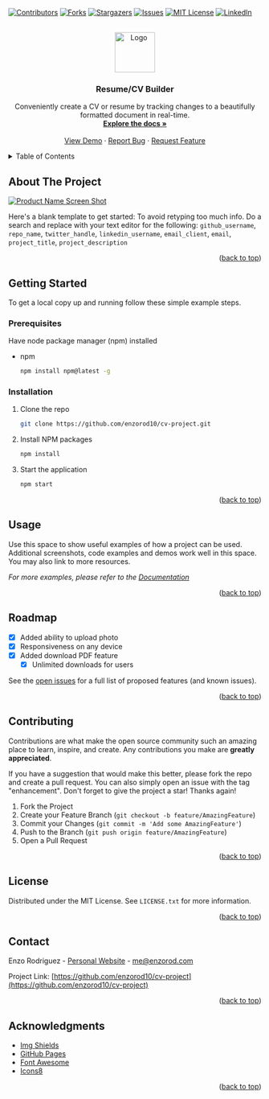 [![Contributors][contributors-shield]][contributors-url]
[![Forks][forks-shield]][forks-url]
[![Stargazers][stars-shield]][stars-url]
[![Issues][issues-shield]][issues-url]
[![MIT License][license-shield]][license-url]
[![LinkedIn][linkedin-shield]][linkedin-url]

<!-- PROJECT LOGO -->
<br />
<div align="center">
  <a href="https://github.com/enzorod10/cv-project">
    <img src="images/logo.png" alt="Logo" width="80" height="80">
  </a>

<h3 align="center">Resume/CV Builder</h3>

  <p align="center">
    Conveniently create a CV or resume by tracking changes to a beautifully formatted document in real-time.
    <br />
    <a href="https://github.com/enzorod10/cv-project"><strong>Explore the docs »</strong></a>
    <br />
    <br />
    <a href="https://enzorod10.github.io/cv-project/">View Demo</a>
    ·
    <a href="https://github.com/enzorod10/cv-project/issues">Report Bug</a>
    ·
    <a href="https://github.com/enzorod10/cv-project/issues">Request Feature</a>
  </p>
</div>

<!-- TABLE OF CONTENTS -->
<details>
  <summary>Table of Contents</summary>
  <ol>
    <li>
      <a href="#about-the-project">About The Project</a>
      <ul>
        <li><a href="#built-with">Built With</a></li>
      </ul>
    </li>
    <li>
      <a href="#getting-started">Getting Started</a>
      <ul>
        <li><a href="#prerequisites">Prerequisites</a></li>
        <li><a href="#installation">Installation</a></li>
      </ul>
    </li>
    <li><a href="#usage">Usage</a></li>
    <li><a href="#roadmap">Roadmap</a></li>
    <li><a href="#contributing">Contributing</a></li>
    <li><a href="#license">License</a></li>
    <li><a href="#contact">Contact</a></li>
    <li><a href="#acknowledgments">Acknowledgments</a></li>
  </ol>
</details>



<!-- ABOUT THE PROJECT -->
## About The Project

[![Product Name Screen Shot][product-screenshot]](https://example.com)

Here's a blank template to get started: To avoid retyping too much info. Do a search and replace with your text editor for the following: `github_username`, `repo_name`, `twitter_handle`, `linkedin_username`, `email_client`, `email`, `project_title`, `project_description`

<p align="right">(<a href="#readme-top">back to top</a>)</p>


<!-- GETTING STARTED -->
## Getting Started

To get a local copy up and running follow these simple example steps.

### Prerequisites

Have node package manager (npm) installed
* npm
  ```sh
  npm install npm@latest -g
  ```

### Installation

1. Clone the repo
   ```sh
   git clone https://github.com/enzorod10/cv-project.git
   ```
2. Install NPM packages
   ```sh
   npm install
   ```
3. Start the application
   ```sh
   npm start
   ```

<p align="right">(<a href="#readme-top">back to top</a>)</p>



<!-- USAGE EXAMPLES -->
## Usage

Use this space to show useful examples of how a project can be used. Additional screenshots, code examples and demos work well in this space. You may also link to more resources.

_For more examples, please refer to the [Documentation](https://github.com/enzorod10/cv-project.git)_

<p align="right">(<a href="#readme-top">back to top</a>)</p>



<!-- ROADMAP -->
## Roadmap

- [x] Added ability to upload photo
- [x] Responsiveness on any device
- [x] Added download PDF feature
    - [x] Unlimited downloads for users

See the [open issues](https://github.com/enzorod10/cv-project/issues) for a full list of proposed features (and known issues).

<p align="right">(<a href="#readme-top">back to top</a>)</p>



<!-- CONTRIBUTING -->
## Contributing

Contributions are what make the open source community such an amazing place to learn, inspire, and create. Any contributions you make are **greatly appreciated**.

If you have a suggestion that would make this better, please fork the repo and create a pull request. You can also simply open an issue with the tag "enhancement".
Don't forget to give the project a star! Thanks again!

1. Fork the Project
2. Create your Feature Branch (`git checkout -b feature/AmazingFeature`)
3. Commit your Changes (`git commit -m 'Add some AmazingFeature'`)
4. Push to the Branch (`git push origin feature/AmazingFeature`)
5. Open a Pull Request

<p align="right">(<a href="#readme-top">back to top</a>)</p>



<!-- LICENSE -->
## License

Distributed under the MIT License. See `LICENSE.txt` for more information.

<p align="right">(<a href="#readme-top">back to top</a>)</p>



<!-- CONTACT -->
## Contact

Enzo Rodriguez - [Personal Website](https://enzorod.com) - me@enzorod.com

Project Link: [https://github.com/enzorod10/cv-project](https://github.com/enzorod10/cv-project)

<p align="right">(<a href="#readme-top">back to top</a>)</p>



<!-- ACKNOWLEDGMENTS -->
## Acknowledgments

* [Img Shields](https://shields.io)
* [GitHub Pages](https://pages.github.com)
* [Font Awesome](https://fontawesome.com)
* [Icons8](https://icons8.com/)

<p align="right">(<a href="#readme-top">back to top</a>)</p>



<!-- MARKDOWN LINKS & IMAGES -->
<!-- https://www.markdownguide.org/basic-syntax/#reference-style-links -->
[contributors-shield]: https://img.shields.io/github/contributors/enzorod10/cv-project.svg?style=for-the-badge
[contributors-url]: https://github.com/enzorod10/cv-project/graphs/contributors
[forks-shield]: https://img.shields.io/github/forks/enzorod10/cv-project.svg?style=for-the-badge
[forks-url]: https://github.com/enzorod10/cv-project/network/members
[stars-shield]: https://img.shields.io/github/stars/enzorod10/cv-project.svg?style=for-the-badge
[stars-url]: https://github.com/enzorod10/cv-project/stargazers
[issues-shield]: https://img.shields.io/github/issues/enzorod10/cv-project.svg?style=for-the-badge
[issues-url]: https://github.com/enzorod10/cv-project/issues
[license-shield]: https://img.shields.io/github/license/enzorod10/cv-project.svg?style=for-the-badge
[license-url]: https://github.com/enzorod10/cv-project/blob/main/LICENSE.md
[linkedin-shield]: https://img.shields.io/badge/-LinkedIn-black.svg?style=for-the-badge&logo=linkedin&colorB=555
[linkedin-url]: https://linkedin.com/in/enzo-rod
[product-screenshot]: images/screenshot.png
[React.js]: https://img.shields.io/badge/React-20232A?style=for-the-badge&logo=react&logoColor=61DAFB
[React-url]: https://reactjs.org/
[CSS.com]: https://www.w3schools.com/css/css_intro.asp
[CSS-url]: https://img.shields.io/badge/-CSS-blue
[html2canvas.com]: https://html2canvas.hertzen.com/
[html2canvas-url]: https://img.shields.io/badge/-html2canvas-%237cb342
